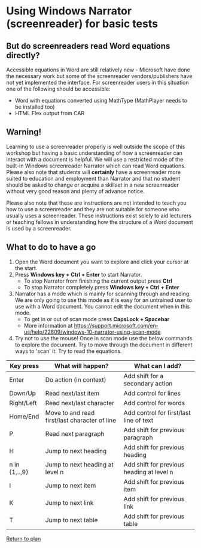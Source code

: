 # Using Windows Narrator (screenreader) for basic tests

## But do screenreaders read Word equations directly?

Accessible equations in Word are still relatively new - Microsoft have done the necessary work but some of the screenreader vendors/publishers have not yet implemented the interface. For screenreader users in this situation one of the following should be accessible:

* Word with equations converted using MathType (MathPlayer needs to be installed too)
* HTML Flex output from CAR

## Warning!

Learning to use a screenreader properly is well outside the scope of this workshop but having a basic understanding of how a screenreader can interact with a document is helpful. We will use a restricted mode of the built-in Windows screenreader Narrator which can read Word equations. Please also note that students will **certainly** have a screenreader more suited to education and employment than Narrator and that no student should be asked to change or acquire a skillset in a new screenreader without very good reason and plenty of advance notice. 

Please also note that these are instructions are not intended to teach you how to use a screenreader and they are not suitable for someone who usually uses a screenreader. These instructions exist solely to aid lecturers or teaching fellows in understanding how the structure of a Word document is used by a screenreader.

## What to do to have a go

1. Open the Word document you want to explore and click your cursor at the start.
2. Press **Windows key + Ctrl + Enter** to start Narrator.
   * To stop Narrator from finishing the current output press **Ctrl**
   * To stop Narrator completely press **Windows key + Ctrl + Enter**
3. Narrator has a mode which is mainly for scanning through and reading. We are only going to use this mode as it is easy for an untrained user to use with a Word document. You cannot edit the document when in this mode. 
   * To get in or out of scan mode press **CapsLock + Spacebar**
   * More information at <https://support.microsoft.com/en-us/help/22809/windows-10-narrator-using-scan-mode> 
4. Try not to use the mouse! Once in scan mode use the below commands to explore the document. Try to move through the document in different ways to 'scan' it. Try to read the equations.

| Key press   	  | What will happen?	       	       	     	      	| What can I add?				|
| --------------- |-----------------------------------------------------|-----------------------------------------------|
| Enter		  | Do action (in context)				| Add shift for a secondary action		|
| Down/Up	  | Read next/last item		   			| Add control for lines				|	
| Right/Left	  | Read next/last character	   			| Add control for words				|
| Home/End	  | Move to and read first/last character of line	| Add control for first/last line of text	|
| P		  | Read next paragraph			     		| Add shift for previous paragraph   		|
| H		  | Jump to next heading				| Add shift for previous heading		|
| n in {1,..,9}	  | Jump to next heading at level n			| Add shift for previous heading at level n	| 
| I    		  | Jump to next item	    	  			| Add shift for previous item	    	  	|
| K		  | Jump to next link					| Add shift for previous link			|
| T		  | Jump to next table					| Add shift for previous table			|


[Return to plan](index.html)
